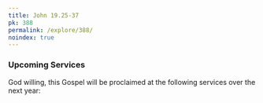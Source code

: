 ```yaml
---
title: John 19.25-37
pk: 388
permalink: /explore/388/
noindex: true
---
```


### Upcoming Services

God willing, this Gospel will be proclaimed at the following services over the next year:


